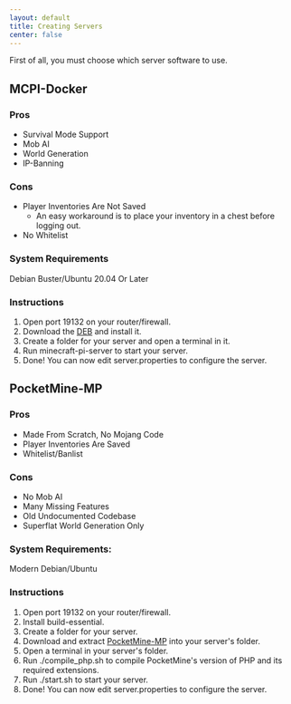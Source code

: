 ```yaml
---
layout: default
title: Creating Servers
center: false
---
```


First of all, you must choose which server software to use.

## MCPI-Docker

### Pros
- Survival Mode Support
- Mob AI
- World Generation
- IP-Banning

### Cons
- Player Inventories Are Not Saved
  - An easy workaround is to place your inventory in a chest before logging out.
- No Whitelist

### System Requirements
Debian Buster/Ubuntu 20.04 Or Later

### Instructions
1. Open port 19132 on your router/firewall.
2. Download the [DEB](https://jenkins.thebrokenrail.com/job/minecraft-pi-docker/job/master/lastSuccessfulBuild/artifact/out/deb/minecraft-pi-server_1.0.0_all.deb) and install it.
3. Create a folder for your server and open a terminal in it.
4. Run minecraft-pi-server to start your server.
5. Done! You can now edit server.properties to configure the server.

## PocketMine-MP

### Pros
- Made From Scratch, No Mojang Code
- Player Inventories Are Saved
- Whitelist/Banlist

### Cons
- No Mob AI
- Many Missing Features
- Old Undocumented Codebase
- Superflat World Generation Only

### System Requirements:
Modern Debian/Ubuntu

### Instructions
1. Open port 19132 on your router/firewall.
2. Install build-essential.
3. Create a folder for your server.
4. Download and extract [PocketMine-MP](https://github.com/MCPI-Devs/PocketMine-MP/archive/thebrokenrail.zip) into your server's folder.
5. Open a terminal in your server's folder.
6. Run ./compile_php.sh to compile PocketMine's version of PHP and its required extensions.
7. Run ./start.sh to start your server.
8. Done! You can now edit server.properties to configure the server.
